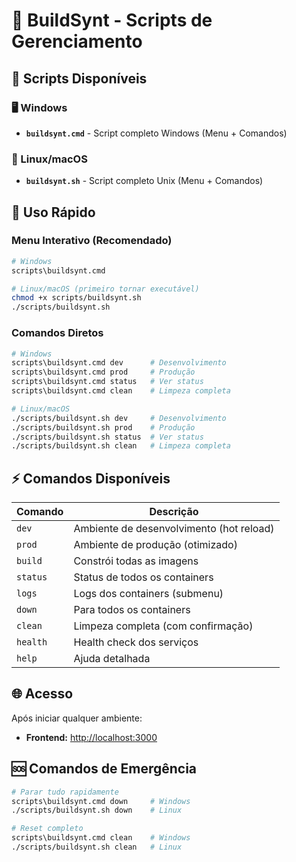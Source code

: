 # 🚀 BuildSynt - Scripts de Gerenciamento

## 📁 Scripts Disponíveis

### 🖥️ Windows

- **`buildsynt.cmd`** - Script completo Windows (Menu + Comandos)

### 🐧 Linux/macOS

- **`buildsynt.sh`** - Script completo Unix (Menu + Comandos)

## 🎯 Uso Rápido

### Menu Interativo (Recomendado)

```bash
# Windows
scripts\buildsynt.cmd

# Linux/macOS (primeiro tornar executável)
chmod +x scripts/buildsynt.sh
./scripts/buildsynt.sh
```

### Comandos Diretos

```bash
# Windows
scripts\buildsynt.cmd dev      # Desenvolvimento
scripts\buildsynt.cmd prod     # Produção
scripts\buildsynt.cmd status   # Ver status
scripts\buildsynt.cmd clean    # Limpeza completa

# Linux/macOS
./scripts/buildsynt.sh dev     # Desenvolvimento
./scripts/buildsynt.sh prod    # Produção
./scripts/buildsynt.sh status  # Ver status
./scripts/buildsynt.sh clean   # Limpeza completa
```

## ⚡ Comandos Disponíveis

| Comando  | Descrição                                |
| -------- | ---------------------------------------- |
| `dev`    | Ambiente de desenvolvimento (hot reload) |
| `prod`   | Ambiente de produção (otimizado)         |
| `build`  | Constrói todas as imagens                |
| `status` | Status de todos os containers            |
| `logs`   | Logs dos containers (submenu)            |
| `down`   | Para todos os containers                 |
| `clean`  | Limpeza completa (com confirmação)       |
| `health` | Health check dos serviços                |
| `help`   | Ajuda detalhada                          |

## 🌐 Acesso

Após iniciar qualquer ambiente:

- **Frontend:** <http://localhost:3000>

## 🆘 Comandos de Emergência

```bash
# Parar tudo rapidamente
scripts\buildsynt.cmd down     # Windows
./scripts/buildsynt.sh down    # Linux

# Reset completo
scripts\buildsynt.cmd clean    # Windows
./scripts/buildsynt.sh clean   # Linux
```
